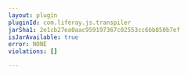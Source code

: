 ```yaml
---
layout: plugin
pluginId: com.liferay.js.transpiler
jarSha1: 2e1cb27ea0aac959197367c02553cc6bb850b7ef
isJarAvailable: true
error: NONE
violations: []

---
```

